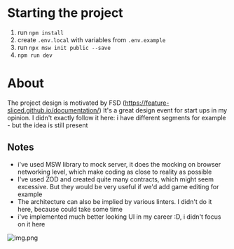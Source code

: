 # Starting the project

1. run `npm install`
2. create `.env.local` with variables from `.env.example`
3. run `npx msw init public --save`
4. `npm run dev`

# About

The project design is motivated by FSD (https://feature-sliced.github.io/documentation/)
It's a great design event for start ups in my opinion. I didn't exactly follow it here: i have different segments for example - but the idea is still present

## Notes
- i've used MSW library to mock server, it does the mocking on browser networking level, which make coding as close to reality as possible
- I've used ZOD and created quite many contracts, which might seem excessive. But they would be very useful if we'd add game editing for example
- The architecture can also be implied by various linters. I didn't do it here, because could take some time
- i've implemented much better looking UI in my career :D, i didn't focus on it here

![img.png](img.png)

